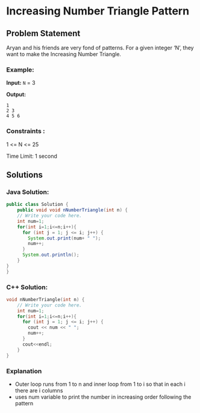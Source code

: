 # Increasing Number Triangle Pattern

## Problem Statement
Aryan and his friends are very fond of patterns. For a given integer ‘N’, they want to make the Increasing Number Triangle.

### Example:

**Input:** `N` = 3

**Output:** 
```
1
2 3
4 5 6
```

### Constraints :

1 <= N <= 25

Time Limit: 1 second

## Solutions

### Java Solution:

```java
public class Solution {
    public void void nNumberTriangle(int n) {
    // Write your code here.
    int num=1;
    for(int i=1;i<=n;i++){
      for (int j = 1; j <= i; j++) {
        System.out.print(num+ " ");
        num++;
      }
      System.out.println();
    }
}
}
```

###  C++ Solution:

```cpp
void nNumberTriangle(int n) {
    // Write your code here.
    int num=1;
    for(int i=1;i<=n;i++){
      for (int j = 1; j <= i; j++) {
        cout << num << " ";
        num++;
      }
      cout<<endl;
    }
}
```

### Explanation
- Outer loop runs from 1 to n and inner loop from 1 to i so that in each i there are i columns
- uses num variable to print the number in increasing order following the pattern